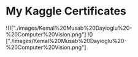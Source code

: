 # My Kaggle Certificates

!()["./images/Kemal%20Musab%20Dayioglu%20-%20Computer%20Vision.png"]
!()["./images/Kemal%20Musab%20Dayioglu%20-%20Computer%20Vision.png"]
